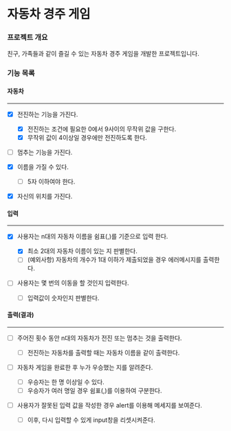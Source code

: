 # 자동차 경주 게임

### 프로젝트 개요

친구, 가족들과 같이 즐길 수 있는 자동차 경주 게임을 개발한 프로젝트입니다.

### 기능 목록

#### 자동차

---

- [x] 전진하는 기능을 가진다.

  - [x] 전진하는 조건에 필요한 0에서 9사이의 무작위 값을 구한다.
  - [x] 무작위 값이 4이상일 경우에만 전진하도록 한다.

- [ ] 멈추는 기능을 가진다.
- [x] 이름을 가질 수 있다.
  - [ ] 5자 이하여야 한다.
- [x] 자신의 위치를 가진다.

#### 입력

---

- [x] 사용자는 n대의 자동차 이름을 쉼표(,)를 기준으로 입력 한다.

  - [x] 최소 2대의 자동차 이름이 있는 지 판별한다.
  - [ ] (예외사항) 자동차의 개수가 1대 이하가 제출되었을 경우 에러메시지를 출력한다.

- [ ] 사용자는 몇 번의 이동을 할 것인지 입력한다.
  - [ ] 입력값이 숫자인지 판별한다.

#### 출력(결과)

---

- [ ] 주어진 횟수 동안 n대의 자동차가 전진 또는 멈추는 것을 출력한다.

  - [ ] 전진하는 자동차를 출력할 때는 자동차 이름을 같이 출력한다.

- [ ] 자동차 게임을 완료한 후 누가 우승했는 지를 알려준다.

  - [ ] 우승자는 한 명 이상일 수 있다.
  - [ ] 우승자가 여러 명일 경우 쉼표(,)를 이용하여 구분한다.

- [ ] 사용자가 잘못된 입력 값을 작성한 경우 alert를 이용해 메세지를 보여준다.

  - [ ] 이후, 다시 입력할 수 있게 input창을 리셋시켜준다.
